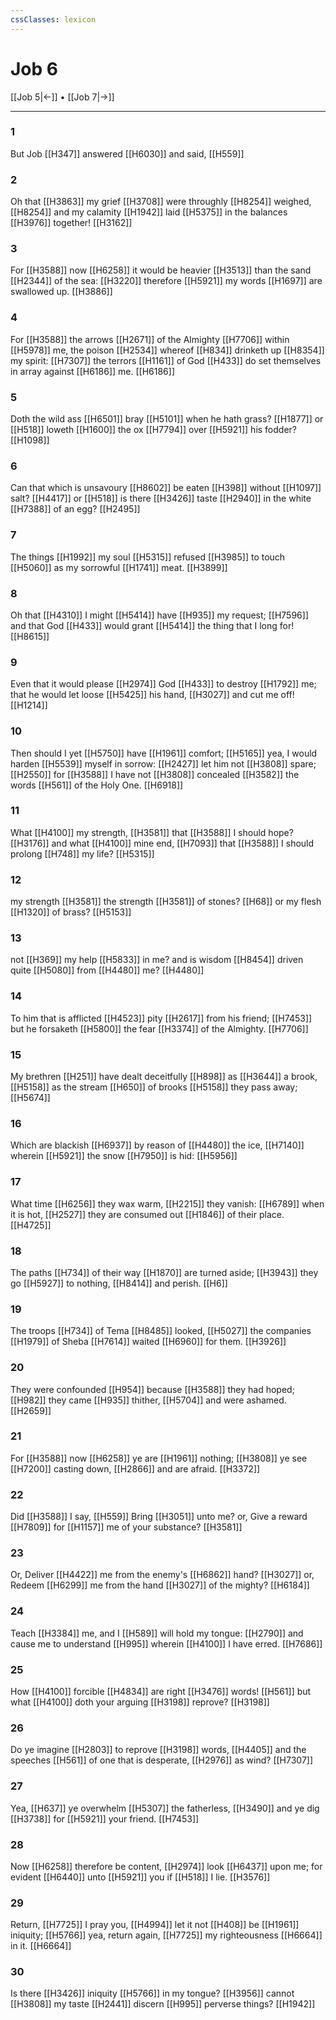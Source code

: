 ```yaml
---
cssClasses: lexicon
---
```

# Job 6

[[Job 5|←]] • [[Job 7|→]]

---

### 1
But Job [[H347]] answered [[H6030]] and said, [[H559]]

### 2
Oh that [[H3863]] my grief [[H3708]] were throughly [[H8254]] weighed, [[H8254]] and my calamity [[H1942]] laid [[H5375]] in the balances [[H3976]] together! [[H3162]]

### 3
For [[H3588]] now [[H6258]] it would be heavier [[H3513]] than the sand [[H2344]] of the sea: [[H3220]] therefore [[H5921]] my words [[H1697]] are swallowed up. [[H3886]]

### 4
For [[H3588]] the arrows [[H2671]] of the Almighty [[H7706]] within [[H5978]] me, the poison [[H2534]] whereof [[H834]] drinketh up [[H8354]] my spirit: [[H7307]] the terrors [[H1161]] of God [[H433]] do set themselves in array against [[H6186]] me. [[H6186]]

### 5
Doth the wild ass [[H6501]] bray [[H5101]] when he hath grass? [[H1877]] or [[H518]] loweth [[H1600]] the ox [[H7794]] over [[H5921]] his fodder? [[H1098]]

### 6
Can that which is unsavoury [[H8602]] be eaten [[H398]] without [[H1097]] salt? [[H4417]] or [[H518]] is there [[H3426]] taste [[H2940]] in the white [[H7388]] of an egg? [[H2495]]

### 7
The things [[H1992]] my soul [[H5315]] refused [[H3985]] to touch [[H5060]] as my sorrowful [[H1741]] meat. [[H3899]]

### 8
Oh that [[H4310]] I might [[H5414]] have [[H935]] my request; [[H7596]] and that God [[H433]] would grant [[H5414]] the thing that I long for! [[H8615]]

### 9
Even that it would please [[H2974]] God [[H433]] to destroy [[H1792]] me; that he would let loose [[H5425]] his hand, [[H3027]] and cut me off! [[H1214]]

### 10
Then should I yet [[H5750]] have [[H1961]] comfort; [[H5165]] yea, I would harden [[H5539]] myself in sorrow: [[H2427]] let him not [[H3808]] spare; [[H2550]] for [[H3588]] I have not [[H3808]] concealed [[H3582]] the words [[H561]] of the Holy One. [[H6918]]

### 11
What [[H4100]] my strength, [[H3581]] that [[H3588]] I should hope? [[H3176]] and what [[H4100]] mine end, [[H7093]] that [[H3588]] I should prolong [[H748]] my life? [[H5315]]

### 12
my strength [[H3581]] the strength [[H3581]] of stones? [[H68]] or my flesh [[H1320]] of brass? [[H5153]]

### 13
not [[H369]] my help [[H5833]] in me? and is wisdom [[H8454]] driven quite [[H5080]] from [[H4480]] me? [[H4480]]

### 14
To him that is afflicted [[H4523]] pity [[H2617]] from his friend; [[H7453]] but he forsaketh [[H5800]] the fear [[H3374]] of the Almighty. [[H7706]]

### 15
My brethren [[H251]] have dealt deceitfully [[H898]] as [[H3644]] a brook, [[H5158]] as the stream [[H650]] of brooks [[H5158]] they pass away; [[H5674]]

### 16
Which are blackish [[H6937]] by reason of [[H4480]] the ice, [[H7140]] wherein [[H5921]] the snow [[H7950]] is hid: [[H5956]]

### 17
What time [[H6256]] they wax warm, [[H2215]] they vanish: [[H6789]] when it is hot, [[H2527]] they are consumed out [[H1846]] of their place. [[H4725]]

### 18
The paths [[H734]] of their way [[H1870]] are turned aside; [[H3943]] they go [[H5927]] to nothing, [[H8414]] and perish. [[H6]]

### 19
The troops [[H734]] of Tema [[H8485]] looked, [[H5027]] the companies [[H1979]] of Sheba [[H7614]] waited [[H6960]] for them. [[H3926]]

### 20
They were confounded [[H954]] because [[H3588]] they had hoped; [[H982]] they came [[H935]] thither, [[H5704]] and were ashamed. [[H2659]]

### 21
For [[H3588]] now [[H6258]] ye are [[H1961]] nothing; [[H3808]] ye see [[H7200]] casting down, [[H2866]] and are afraid. [[H3372]]

### 22
Did [[H3588]] I say, [[H559]] Bring [[H3051]] unto me? or, Give a reward [[H7809]] for [[H1157]] me of your substance? [[H3581]]

### 23
Or, Deliver [[H4422]] me from the enemy's [[H6862]] hand? [[H3027]] or, Redeem [[H6299]] me from the hand [[H3027]] of the mighty? [[H6184]]

### 24
Teach [[H3384]] me, and I [[H589]] will hold my tongue: [[H2790]] and cause me to understand [[H995]] wherein [[H4100]] I have erred. [[H7686]]

### 25
How [[H4100]] forcible [[H4834]] are right [[H3476]] words! [[H561]] but what [[H4100]] doth your arguing [[H3198]] reprove? [[H3198]]

### 26
Do ye imagine [[H2803]] to reprove [[H3198]] words, [[H4405]] and the speeches [[H561]] of one that is desperate, [[H2976]] as wind? [[H7307]]

### 27
Yea, [[H637]] ye overwhelm [[H5307]] the fatherless, [[H3490]] and ye dig [[H3738]] for [[H5921]] your friend. [[H7453]]

### 28
Now [[H6258]] therefore be content, [[H2974]] look [[H6437]] upon me; for evident [[H6440]] unto [[H5921]] you if [[H518]] I lie. [[H3576]]

### 29
Return, [[H7725]] I pray you, [[H4994]] let it not [[H408]] be [[H1961]] iniquity; [[H5766]] yea, return again, [[H7725]] my righteousness [[H6664]] in it. [[H6664]]

### 30
Is there [[H3426]] iniquity [[H5766]] in my tongue? [[H3956]] cannot [[H3808]] my taste [[H2441]] discern [[H995]] perverse things? [[H1942]]
